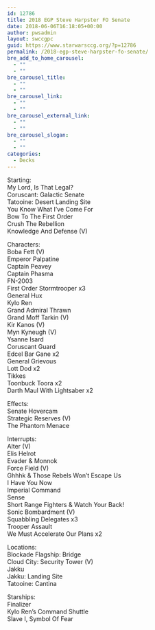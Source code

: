 ```yaml
---
id: 12786
title: 2018 EGP Steve Harpster FO Senate
date: 2018-06-06T16:18:05+00:00
author: pwsadmin
layout: swccgpc
guid: https://www.starwarsccg.org/?p=12786
permalink: /2018-egp-steve-harpster-fo-senate/
bre_add_to_home_carousel:
  - ""
  - ""
bre_carousel_title:
  - ""
  - ""
bre_carousel_link:
  - ""
  - ""
bre_carousel_external_link:
  - ""
  - ""
bre_carousel_slogan:
  - ""
  - ""
categories:
  - Decks
---
```

Starting:  
My Lord, Is That Legal?  
Coruscant: Galactic Senate  
Tatooine: Desert Landing Site  
You Know What I&#8217;ve Come For  
Bow To The First Order  
Crush The Rebellion  
Knowledge And Defense (V)

Characters:  
Boba Fett (V)  
Emperor Palpatine  
Captain Peavey  
Captain Phasma  
FN-2003  
First Order Stormtrooper x3  
General Hux  
Kylo Ren  
Grand Admiral Thrawn  
Grand Moff Tarkin (V)  
Kir Kanos (V)  
Myn Kyneugh (V)  
Ysanne Isard  
Coruscant Guard  
Edcel Bar Gane x2  
General Grievous  
Lott Dod x2  
Tikkes  
Toonbuck Toora x2  
Darth Maul With Lightsaber x2

Effects:  
Senate Hovercam  
Strategic Reserves (V)  
The Phantom Menace 

Interrupts:  
Alter (V)  
Elis Helrot  
Evader & Monnok  
Force Field (V)  
Ghhhk & Those Rebels Won&#8217;t Escape Us  
I Have You Now  
Imperial Command  
Sense  
Short Range Fighters & Watch Your Back!  
Sonic Bombardment (V)  
Squabbling Delegates x3  
Trooper Assault  
We Must Accelerate Our Plans x2

Locations:  
Blockade Flagship: Bridge  
Cloud City: Security Tower (V)  
Jakku  
Jakku: Landing Site  
Tatooine: Cantina

Starships:  
Finalizer  
Kylo Ren&#8217;s Command Shuttle  
Slave I, Symbol Of Fear